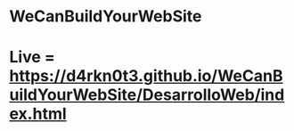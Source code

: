 # WeCanBuildYourWebSite

# Live = https://d4rkn0t3.github.io/WeCanBuildYourWebSite/DesarrolloWeb/index.html
